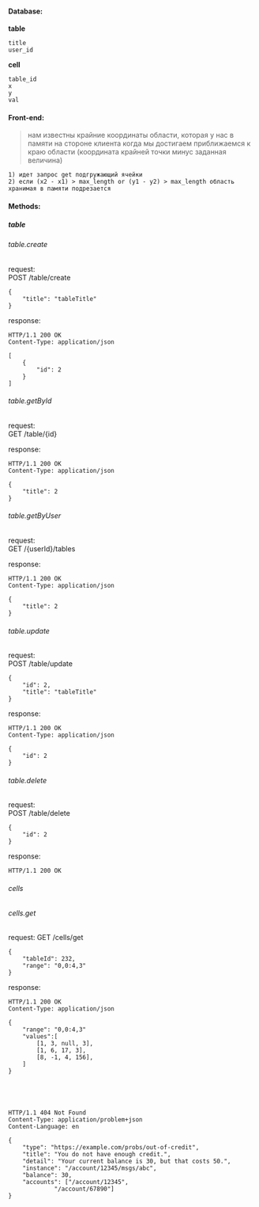 #### Database:

**table**

    title
    user_id

**cell**

    table_id
    x
    y
    val

#### Front-end:

> нам известны крайние координаты области, которая у нас в памяти на стороне клиента
> когда мы достигаем приближаемся к краю области (координата крайней точки минус заданная величина) 
    
    1) идет запрос get подгружающий ячейки
	2) если (х2 - х1) > max_length or (y1 - y2) > max_length область хранимая в памяти подрезается


   
#### Methods:

##### table

###### table.create

request:  
POST /table/create

    {
        "title": "tableTitle"
    }

response:

    HTTP/1.1 200 OK
    Content-Type: application/json

    [
        {
            "id": 2
        }
    ]

###### table.getById

request:  
GET /table/{id}

response:

    HTTP/1.1 200 OK
    Content-Type: application/json

    {
        "title": 2
    }
    
###### table.getByUser

request:  
GET /{userId}/tables

response:

    HTTP/1.1 200 OK
    Content-Type: application/json

    {
        "title": 2
    }
    
###### table.update

request:  
POST /table/update

    {
        "id": 2,
        "title": "tableTitle"
    }

response:

    HTTP/1.1 200 OK
    Content-Type: application/json

    {
        "id": 2
    }

###### table.delete

request:  
POST /table/delete

    {
        "id": 2
    }

response:

    HTTP/1.1 200 OK


###### cells

###### cells.get

request:
GET /cells/get

    {
        "tableId": 232,
        "range": "0,0:4,3"
    }
    
response:

    HTTP/1.1 200 OK
    Content-Type: application/json

    {
        "range": "0,0:4,3"
        "values":[
            [1, 3, null, 3],
            [1, 6, 17, 3],
            [8, -1, 4, 156],
        ]
    }





    HTTP/1.1 404 Not Found
    Content-Type: application/problem+json
    Content-Language: en

    {
        "type": "https://example.com/probs/out-of-credit",
        "title": "You do not have enough credit.",
        "detail": "Your current balance is 30, but that costs 50.",
        "instance": "/account/12345/msgs/abc",
        "balance": 30,
        "accounts": ["/account/12345",
                 "/account/67890"]
    }